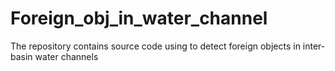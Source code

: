 # Foreign_obj_in_water_channel
The repository contains source code using to detect foreign objects in inter-basin water channels
